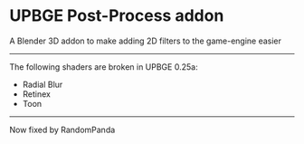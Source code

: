 # UPBGE Post-Process addon
A Blender 3D addon to make adding 2D filters to the game-engine easier

<hr>

The following shaders are broken in UPBGE 0.25a:

- Radial Blur
- Retinex
- Toon

<hr>

Now fixed by RandomPanda
